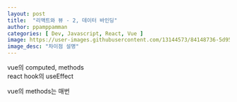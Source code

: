 ```yaml
---
layout: post
title:  "리액트와 뷰 - 2, 데이터 바인딩"
author: ppamppamman
categories: [ Dev, Javascript, React, Vue ]
image: https://user-images.githubusercontent.com/13144573/84148736-5d95b800-aa9a-11ea-957f-226238dc6163.png
image_desc: "차이점 설명" 
---
```


vue의 computed, methods  
react hook의 useEffect

vue의 methods는 매번